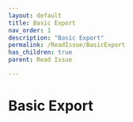 ```yaml
---
layout: default
title: Basic Export
nav_order: 1
description: "Basic Export"
permalink: /ReadIssue/BasicExport
has_children: true
parent: Read Issue

---
```


# Basic Export
 